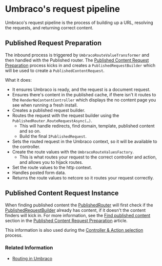 # Umbraco's request pipeline

Umbraco's request pipeline is the process of building up a URL, resolving the requests, and returning correct content.

## Published Request Preparation

The inbound process is triggered by `UmbracoRouteValueTransformer` and then handled with the Published router. The [Published Content Request Preparation](../../reference/routing/request-pipeline/published-content-request-preparation.md) process kicks in and creates a `PublishedRequestBuilder` which will be used to create a `PublishedContentRequest`.

What it does:

- It ensures Umbraco is ready, and the request is a document request.
- Ensures there's content in the published cache, if there isn't it routes to the `RenderNoContentController` which displays the no content page you see when running a fresh install.
- Creates a published request builder.
- Routes the request with the request builder using the `PublishedRouter.RouteRequestAsync(…)`.
  - This will handle redirects, find domain, template, published content and so on.
  - Build the final `IPublishedRequest`.
- Sets the routed request in the Umbraco context, so it will be available to the controller.
- Create the route values with the `UmbracoRouteValuesFactory`.
  - This is what routes your request to the correct controller and action, and allows you to hijack routes.
- Set the route values to the http context.
- Handles posted form data.
- Returns the route values to netcore so it routes your request correctly.

## Published Content Request Instance

When finding published content the [PublishedRouter](https://apidocs.umbraco.com/v11/csharp/api/Umbraco.Cms.Core.Routing.PublishedRouter.html) will first check if the [PublishedRequestBuilder](https://apidocs.umbraco.com/v11/csharp/api/Umbraco.Cms.Core.Routing.PublishedRequestBuilder.html) already has content, if it doesn't the content finders will kick in. For more information, see the [Find published content](../../reference/routing/request-pipeline/published-content-request-preparation.md#find-published-content) section in the [Published Content Request Preparation](../../reference/routing/request-pipeline/published-content-request-preparation.md) article.

This information is also used during the [Controller & Action selection](controller-selection.md) process.

### Related Information

- [Routing in Umbraco](../../reference/routing/request-pipeline/)
